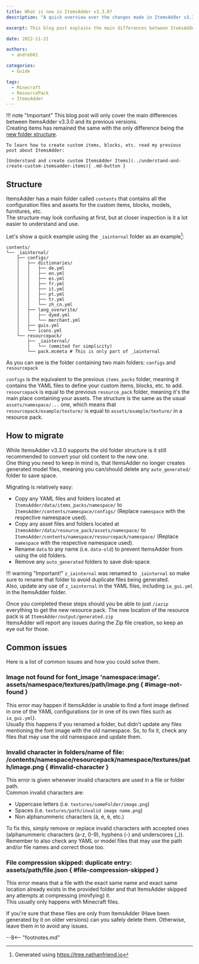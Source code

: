 ```yaml
---
title: What is new in ItemsAdder v3.3.0?
description: "A quick overview over the changes made in ItemsAdder v3.3.0"

excerpt: This blog post explains the main differences between ItemsAdder 3.3.0 and previous versions.

date: 2022-11-21

authors:
  - andre601

categories:
  - Guide

tags:
  - Minecraft
  - ResourcePack
  - ItemsAdder
---
```


[^1]: Generated using https://tree.nathanfriend.io

!!! note "Important"
    This blog post will only cover the main differences between ItemsAdder v3.3.0 and its previous versions.  
    Creating items has remained the same with the only difference being the [new folder structure](#structure).
    
    To learn how to create custom items, blocks, etc. read my previous post about ItemsAdder:
    
    [Understand and create custom ItemsAdder Items](../understand-and-create-custom-itemsadder-items){ .md-button }

## Structure

ItemsAdder has a main folder called `contents` that contains all the configuration files and assets for the custom items, blocks, models, furnitures, etc.  
The structure may look confusing at first, but at closer inspection is it a lot easier to understand and use.

Let's show a quick example using the `_iainternal` folder as an example[^1]:  
```
contents/
└── _iainternal/
    ├── configs/
    │   ├── dictionaries/
    │   │   ├── de.yml
    │   │   ├── en.yml
    │   │   ├── es.yml
    │   │   ├── fr.yml
    │   │   ├── it.yml
    │   │   ├── pt.yml
    │   │   ├── tr.yml
    │   │   └── zh_cn.yml
    │   ├── lang_overwrite/
    │   │   ├── dyed.yml
    │   │   └── merchant.yml
    │   ├── guis.yml
    │   └── icons.yml
    └── resourcepack/
        ├── _iainternal/
        │   └── (ommited for simplicity)
        └── pack.mcmeta # This is only part of _iainternal
```
As you can see is the folder containing two main folders: `configs` and `resourcepack`

`configs` is the equivalent to the previous `items_packs` folder, meaning it contains the YAML files to define your custom items, blocks, etc. to add.  
`resourcepack` is equal to the previous `resource_pack` folder, meaning it's the main place containing your assets. The structure is the same as the usual `assets/namespace/...` one, which means that `resourcepack/example/texture/` is equal to `assets/example/texture/` in a resource pack.

## How to migrate

While ItemsAdder v3.3.0 supports the old folder structure is it still recommended to convert your old content to the new one.  
One thing you need to keep in mind is, that ItemsAdder no longer creates generated model files, meaning you can/should delete any `auto_generated/` folder to save space.

Migrating is relatively easy:

- Copy any YAML files and folders located at `ItemsAdder/data/items_packs/namespace/` to `ItemsAdder/contents/namespace/configs/` (Replace `namespace` with the respective namespace used).
- Copy any asset files and folders located at `ItemsAdder/data/resource_pack/assets/namespace/` to `ItemsAdder/contents/namespace/resourcepack/namespace/` (Replace `namespace` with the respective namespace used).
- Rename `data` to any name (i.e. `data-old`) to prevent ItemsAdder from using the old folders.
- Remove any `auto_generated` folders to save disk-space.

!!! warning "Important!"
    `z_iainternal` was renamed to `_iainternal` so make sure to rename that folder to avoid duplicate files being generated.  
    Also, update any use of `z_iainternal` in the YAML files, including `ia_gui.yml` in the ItemsAdder folder.

Once you completed these steps should you be able to just `/iazip` everything to get the new resource pack. The new location of the resource pack is at `ItemsAdder/output/generated.zip`  
ItemsAdder will report any issues during the Zip file creation, so keep an eye out for those.

## Common issues

Here is a list of common issues and how you could solve them.

### Image not found for font_image 'namespace:image'. assets/namespace/textures/path/image.png { #image-not-found }

This error may happen if ItemsAdder is unable to find a font image defined in one of the YAML configurations (or in one of its own files such as `ia_gui.yml`).  
Usually this happens if you renamed a folder, but didn't update any files mentioning the font image with the old namespace. So, to fix it, check any files that may use the old namespace and update them.

### Invalid character in folders/name of file: /contents/namespace/resourcepack/namespace/textures/path/image.png { #invalid-character }

This error is given whenever invalid characters are used in a file or folder path.  
Common invalid characters are:

- Uppercase letters (i.e. `textures/someFolder/image.png`)
- Spaces (i.e. `textures/path/invalid image name.png`)
- Non alphanummeric characters (à, é, è, etc.)

To fix this, simply remove or replace invalid characters with accepted ones (alphanummeric characters (a-z, 0-9), hyphens (-) and underscores (\_)).  
Remember to also check any YAML or model files that may use the path and/or file names and correct those too.

### File compression skipped: duplicate entry: assets/path/file.json { #file-compression-skipped }

This error means that a file with the exact same name and exact same location already exists in the provided folder and that ItemsAdder skipped any attempts at compressing (minifying) it.  
This usually only happens with Minecraft files.

If you're sure that these files are only from ItemsAdder (Have been generated by it on older versions) can you safely delete them. Otherwise, leave them in to avoid any issues.

--8<-- "footnotes.md"
